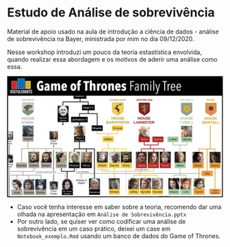 # Estudo de Análise de sobrevivência 

Material de apoio usado na aula de introdução a ciência de dados - análise de sobrevivência na Bayer, ministrada por mim no dia 09/12/2020.

Nesse workshop introduzi um pouco da teoria estastística envolvida, quando realizar essa abordagem e os motivos de aderir uma análise como essa.

<img src="https://github.com/matheusduzzi/survival_analysis/blob/main/game.jpg" align= "center">

- Caso você tenha interesse em saber sobre a teoria, recomendo dar uma olhada na apresentação em `Análise de Sobrevivência.pptx`
- Por outro lado, se quiser ver como codificar uma análise de sobrevivência em um caso prático, deixei um case em `Notebook_exemplo.Rmd` usando um banco de dados do Game of Thrones.




